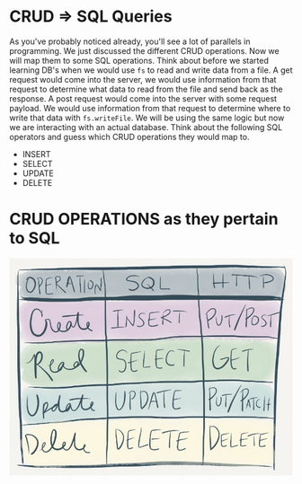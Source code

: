 # CRUD => SQL Queries
As you've probably noticed already, you'll see a lot of parallels in programming. We just discussed the different CRUD operations. Now we will map them to some SQL operations. Think about before we started learning DB's when we would use `fs` to read and write data from a file. A get request would come into the server, we would use information from that request to determine what data to read from the file and send back as the response. A post request would come into the server with some request payload. We would use information from that request to determine where to write that data with `fs.writeFile`. We will be using the same logic but now we are interacting with an actual database. Think about the following SQL operators and guess which CRUD operations they would map to.

- INSERT
- SELECT
- UPDATE
- DELETE

# CRUD OPERATIONS as they pertain to SQL
![CRUD_REST_SQL](./CRUD_SQL_REST.jpg)
